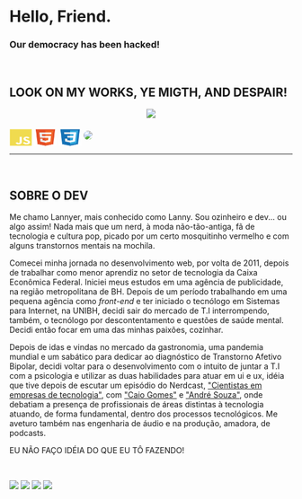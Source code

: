 # Hello, Friend.

### Our democracy has been hacked!

<br>

## LOOK ON MY WORKS, YE MIGTH, AND DESPAIR!

<div align="center"">
<picture>
  <source
    srcset="https://github-readme-stats.vercel.app/api?username=Lannyer&show_icons=true&theme=dark"
    media="(prefers-color-scheme: dark)"
  />
  <source
    srcset="https://github-readme-stats.vercel.app/api?username=Lannyer&show_icons=true"
    media="(prefers-color-scheme: dark), (prefers-color-scheme: no-preference)"
  /> 
  <source
    srcset="[https://github-readme-stats.vercel.app/api/top-langs/?username=Lannyer&hide_progress=true](https://github-readme-stats.vercel.app/api/top-langs/?username=Lannyer&layout=compact)"
    media="(prefers-color-scheme: dark), (prefers-color-scheme: no-preference)"
  /> 
  
  <img src="https://github-readme-stats.vercel.app/api?username=Lannyer&show_icons=true" />
</picture>
</div>

<div style="display: inline_block"><br>

  <img align="center" alt="Rafa-Js" height="30" width="40" src="https://raw.githubusercontent.com/devicons/devicon/master/icons/javascript/javascript-plain.svg">
  <img align="center" alt="Rafa-HTML" height="30" width="40" src="https://raw.githubusercontent.com/devicons/devicon/master/icons/html5/html5-original.svg">
  <img align="center" alt="Rafa-CSS" height="30" width="40" src="https://raw.githubusercontent.com/devicons/devicon/master/icons/css3/css3-original.svg">

  <img style="border-radius:50px;" src="https://img.shields.io/badge/Markdown-000000?style=for-the-badge&logo=markdown&logoColor=white">	

</div>

---

<br>

## SOBRE O DEV

Me chamo Lannyer, mais conhecido como Lanny. Sou ozinheiro e dev... ou algo assim! Nada mais que um nerd, à moda não-tão-antiga, fã de tecnologia e cultura pop, picado por um certo mosquitinho vermelho e com alguns transtornos mentais na mochila.

Comecei minha jornada no desenvolvimento web, por volta de 2011, depois de trabalhar como menor aprendiz no setor de tecnologia da Caixa Econômica Federal. Iniciei meus estudos em uma agência de publicidade, na região metropolitana de BH. Depois de um período trabalhando em uma pequena agência como _front-end_ e ter iniciado o tecnólogo em Sistemas para Internet, na UNIBH, decidi sair do mercado de T.I interrompendo, também, o tecnólogo por descontentamento e questões de saúde mental. Decidi então focar em uma das minhas paixões, cozinhar.

Depois de idas e vindas no mercado da gastronomia, uma pandemia mundial e um sabático para dedicar ao diagnóstico de Transtorno Afetivo Bipolar, decidi voltar para o desenvolvimento com o intuito de juntar a T.I com a psicologia e utilizar as duas habilidades para atuar em ui e ux, idéia que tive depois de escutar um episódio do Nerdcast, ["Cientistas em empresas de tecnologia"](https://jovemnerd.com.br/nerdcast/cientistas-em-empresas-de-tecnologia/), com ["Caio Gomes"](https://www.youtube.com/channel/UCV8ZgEjwdNnZC4_FJtdDFCg) e ["André Souza"](https://medium.com/@andrelesouza), onde debatiam a presença de profissionais de áreas distintas à tecnologia atuando, de forma fundamental, dentro dos processos tecnológicos. Me aveturo também nas engenharia de áudio e na produção, amadora, de podcasts.


EU NÃO FAÇO IDÉIA DO QUE EU TÔ FAZENDO!

<br>

<div>

  <a href="https://https://codepen.io/lannyer" target="_blank"><img src="https://img.shields.io/badge/Codepen-000000?style=for-the-badge&logo=codepen&logoColor=white" target="_blank"></a>
  <a href="https://www.linkedin.com/in/lannyer/" target="_blank"><img src="https://img.shields.io/badge/-LinkedIn-%230077B5?style=for-the-badge&logo=linkedin&logoColor=white" target="_blank"></a> 
  <a href="https://instagram.com/lannyer" target="_blank"><img src="https://img.shields.io/badge/-Instagram-%23E4405F?style=for-the-badge&logo=instagram&logoColor=white" target="_blank"></a>
  <a href="https://medium.com/@lannyer" target="_blank"><img src="https://img.shields.io/badge/Medium-12100E?style=for-the-badge&logo=medium&logoColor=white" target="_blank"></a> 

</div>

<br>

